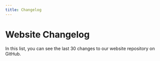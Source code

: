 ```yaml
---
title: Changelog
---
```


Website Changelog
=================

In this list, you can see the last 30 changes to our website repository on GitHub.

<div id="github-changelog" class="list-group"></div>
<script>
  $.getJSON("https://api.github.com/repos/Ravenholdt-TC/ravenholdt-tc.github.io/commits", function(data) {
    $.each(data, function(idx, commit) {
      var messageLines = commit.commit.message.split("\n").filter(Boolean);
      var title = messageLines.shift();
      var messageString = messageLines.length > 0 ? messageLines.join('<br>') + '<br>' : '';
      var entry = '<a href="https://github.com/Ravenholdt-TC/ravenholdt-tc.github.io/commit/' + commit.sha + '" target="blank" class="list-group-item">' +
        '<div class="media"><div class="media-left"><img src="' + commit.author.avatar_url + '&amp;s=84" width="42" height="42"></div>' +
        '<div class="media-body"><h4 class="media-heading">' + title + '</h4>' +
        messageString + new Date(commit.commit.author.date).toLocaleString("en-US") + ' by ' + commit.author.login +
        '</div></div></a>';
      $("#github-changelog").append(entry);
    });
  });
</script>
